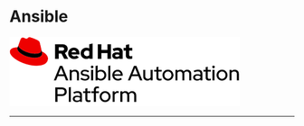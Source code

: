 # Ansible

![AAP Logo](images/ansible.png) <!-- {_ height="40%" width="40% style="border-width: 0;"  } -->

---
